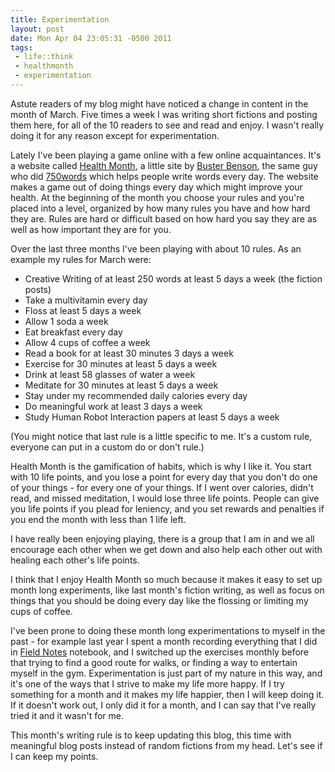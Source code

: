 ```yaml
--- 
title: Experimentation
layout: post
date: Mon Apr 04 23:05:31 -0500 2011
tags:
 - life::think
 - healthmonth
 - experimentation
---
```

Astute readers of my blog might have noticed a change in content in the month of
March.  Five times a week I was writing short fictions and posting them here,
for all of the 10 readers to see and read and enjoy.  I wasn't really doing it
for any reason except for experimentation.

Lately I've been playing a game online with a few online acquaintances.  It's a
website called [Health Month](http://healthmonth.com), a little site by [Buster Benson](http://busterbenson.com), the same guy who did
[750words](http://750words.com) which helps people write words every day.  The website makes a game
out of doing things every day which might improve your health.  At the beginning
of the month you choose your rules and you're placed into a level, organized by
how many rules you have and how hard they are.  Rules are hard or difficult
based on how hard you say they are as well as how important they are for you.

Over the last three months I've been playing with about 10 rules.  As an example
my rules for March were:

 * Creative Writing of at least 250 words at least 5 days a week (the fiction
   posts)
 * Take a multivitamin every day
 * Floss at least 5 days a week
 * Allow 1 soda a week
 * Eat breakfast every day
 * Allow 4 cups of coffee a week
 * Read a book for at least 30 minutes 3 days a week
 * Exercise for 30 minutes at least 5 days a week
 * Drink at least 58 glasses of water a week
 * Meditate for 30 minutes at least 5 days a week
 * Stay under my recommended daily calories every day
 * Do meaningful work at least 3 days a week
 * Study Human Robot Interaction papers at least 5 days a week

(You might notice that last rule is a little specific to me.  It's a custom rule,
everyone can put in a custom do or don't rule.)

Health Month is the gamification of habits, which is why I like it.  You start
with 10 life points, and you lose a point for every day that you don't do one of
your things - for every one of your things.  If I went over calories, didn't
read, and missed meditation, I would lose three life points.  People can give
you life points if you plead for leniency, and you set rewards and penalties if
you end the month with less than 1 life left. 

I have really been enjoying playing, there is a group that I am in and we all
encourage each other when we get down and also help each other out with healing
each other's life points.

I think that I enjoy Health Month so much because it makes it easy to set up
month long experiments, like last month's fiction writing, as well as focus on
things that you should be doing every day like the flossing or limiting my cups
of coffee.

I've been prone to doing these month long experimentations to myself
in the past - for example last year I spent a month recording everything that I
did in [Field Notes](http://fieldnotesbrand.com/) notebook, and I switched up the exercises monthly before that
trying to find a good route for walks, or finding a way to entertain  myself in
the gym.  Experimentation is just part of my nature in this way, and it's one of
the ways that I strive to make my life more happy.  If I try something for a
month and it makes my life happier, then I will keep doing it.  If it doesn't
work out, I only did it for a month, and I can say that I've really tried it and
it wasn't for me.

This month's writing rule is to keep updating this blog, this time with
meaningful blog posts instead of random fictions from my head.  Let's see if I
can keep my points.

